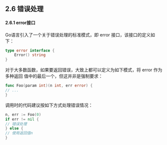 ## 2.6 错误处理
#### 2.6.1 error接口
Go语言引入了一个关于错误处理的标准模式，即 error 接口，该接口的定义如下：
```go
type error interface {
    Error() string
}
```
对于大多数函数，如果要返回错误，大致上都可以定义为如下模式，将 error 作为多种返回
值中的最后一个，但这并非是强制要求：
```go
func Foo(param int)(n int, err error) {
// ...
}
```
调用时的代码建议按如下方式处理错误情况：
```go
n, err := Foo(0)
if err != nil {
// 错误处理
} else {
// 使用返回值n
}
```

